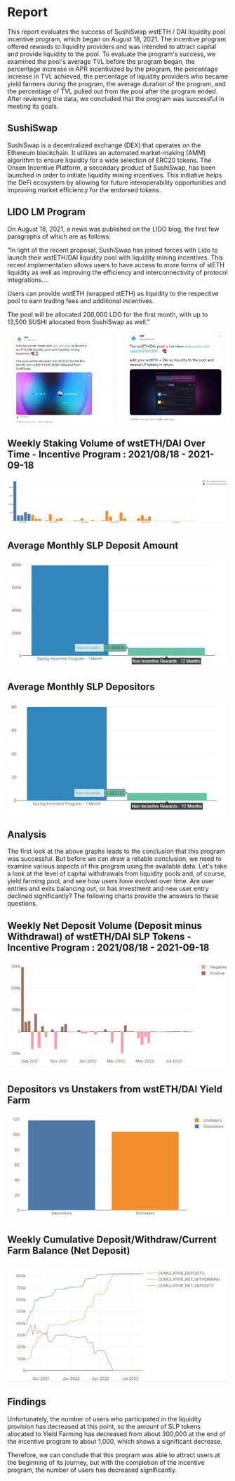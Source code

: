 # Report

This report evaluates the success of SushiSwap wstETH / DAI liquidity pool incentive program, which began on August 18, 2021. The incentive program offered rewards to liquidity providers and was intended to attract capital and provide liquidity to the pool. To evaluate the program's success, we examined the pool's average TVL before the program began, the percentage increase in APR incentivized by the program, the percentage increase in TVL achieved, the percentage of liquidity providers who became yield farmers during the program, the average duration of the program, and the percentage of TVL pulled out from the pool after the program ended. After reviewing the data, we concluded that the program was successful in meeting its goals.

## SushiSwap

SushiSwap is a decentralized exchange (DEX) that operates on the Ethereum blockchain. It utilizes an automated market-making (AMM) algorithm to ensure liquidity for a wide selection of ERC20 tokens. The Onsen Incentive Platform, a secondary product of SushiSwap, has been launched in order to initiate liquidity mining incentives. This initiative helps the DeFi ecosystem by allowing for future interoperability opportunities and improving market efficiency for the endorsed tokens.

## LIDO LM Program

On August 18, 2021, a news was published on the LIDO blog, the first few paragraphs of which are as follows:

"In light of the recent proposal, SushiSwap has joined forces with Lido to launch their wstETH/DAI liquidity pool with liquidity mining incentives. This recent implementation allows users to have access to more forms of stETH liquidity as well as improving the efficiency and interconnectivity of protocol integrations….

Users can provide wstETH (wrapped stETH) as liquidity to the respective pool to earn trading fees and additional incentives.

The pool will be allocated 200,000 LDO for the first month, with up to 13,500 SUSHI allocated from SushiSwap as well."

![twitter](assets/twitter.jpg)

## Weekly Staking Volume of wstETH/DAI Over Time - Incentive Program : 2021/08/18 - 2021-09-18

![stakingVolume](assets/stakingVolume.jpg)

## Average Monthly SLP Deposit Amount

![](assets/avdep.jpg)

## Average Monthly SLP Depositors

![](assets/avMdep.jpg)

## Analysis

The first look at the above graphs leads to the conclusion that this program was successful. But before we can draw a reliable conclusion, we need to examine various aspects of this program using the available data. Let's take a look at the level of capital withdrawals from liquidity pools and, of course, yield farming pool, and see how users have evolved over time. Are user entries and exits balancing out, or has investment and new user entry declined significantly? The following charts provide the answers to these questions.

## Weekly Net Deposit Volume (Deposit minus Withdrawal) of wstETH/DAI SLP Tokens - Incentive Program : 2021/08/18 - 2021-09-18

![](assets/balance.jpg)

## Depositors vs Unstakers from wstETH/DAI Yield Farm

![](assets/depVsUnstakers.jpg)

## Weekly Cumulative Deposit/Withdraw/Current Farm Balance (Net Deposit)

![](assets/netDeposits.jpg)

## Findings

Unfortunately, the number of users who participated in the liquidity provision has decreased at this point, so the amount of SLP tokens allocated to Yield Farming has decreased from about 300,000 at the end of the incentive program to about 1,000, which shows a significant decrease.

Therefore, we can conclude that this program was able to attract users at the beginning of its journey, but with the completion of the incentive program, the number of users has decreased significantly.
